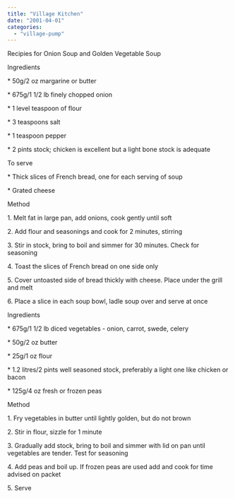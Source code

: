 ```yaml
---
title: "Village Kitchen"
date: "2001-04-01"
categories: 
  - "village-pump"
---
```


Recipies for Onion Soup and Golden Vegetable Soup

Ingredients

\* 50g/2 oz margarine or butter

\* 675g/1 1/2 lb finely chopped onion

\* 1 level teaspoon of flour

\* 3 teaspoons salt

\* 1 teaspoon pepper

\* 2 pints stock; chicken is excellent but a light bone stock is adequate

To serve

\* Thick slices of French bread, one for each serving of soup

\* Grated cheese

Method

1\. Melt fat in large pan, add onions, cook gently until soft

2\. Add flour and seasonings and cook for 2 minutes, stirring

3\. Stir in stock, bring to boil and simmer for 30 minutes. Check for seasoning

4\. Toast the slices of French bread on one side only

5\. Cover untoasted side of bread thickly with cheese. Place under the grill and melt

6\. Place a slice in each soup bowl, ladle soup over and serve at once

Ingredients

\* 675g/1 1/2 lb diced vegetables - onion, carrot, swede, celery

\* 50g/2 oz butter

\* 25g/1 oz flour

\* 1.2 litres/2 pints well seasoned stock, preferably a light one like chicken or bacon

\* 125g/4 oz fresh or frozen peas

Method

1\. Fry vegetables in butter until lightly golden, but do not brown

2\. Stir in flour, sizzle for 1 minute

3\. Gradually add stock, bring to boil and simmer with lid on pan until vegetables are tender. Test for seasoning

4\. Add peas and boil up. If frozen peas are used add and cook for time advised on packet

5\. Serve
